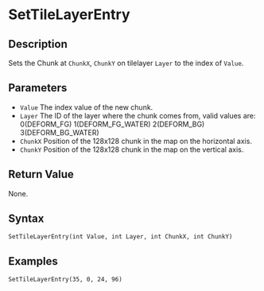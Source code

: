 # SetTileLayerEntry

## Description
Sets the Chunk at `ChunkX`, `ChunkY` on tilelayer `Layer` to the index of `Value`.

## Parameters
- `Value`
The index value of the new chunk.
- `Layer`
The ID of the layer where the chunk comes from, valid values are:
    0(DEFORM_FG)
    1(DEFORM_FG_WATER)
    2(DEFORM_BG)
    3(DEFORM_BG_WATER)
- `ChunkX`
Position of the 128x128 chunk in the map on the horizontal axis.
- `ChunkY`
Position of the 128x128 chunk in the map on the vertical axis.

## Return Value
None.

## Syntax
```
SetTileLayerEntry(int Value, int Layer, int ChunkX, int ChunkY)
```

## Examples
```
SetTileLayerEntry(35, 0, 24, 96)
```